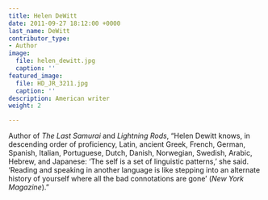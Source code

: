 ```yaml
---
title: Helen DeWitt
date: 2011-09-27 18:12:00 +0000
last_name: DeWitt
contributor_type:
- Author
image:
  file: helen_dewitt.jpg
  caption: ''
featured_image:
  file: HD_JR_3211.jpg
  caption: ''
description: American writer
weight: 2

---
```

Author of _The Last Samurai_ and _Lightning Rods_, “Helen Dewitt knows, in descending order of proficiency, Latin, ancient Greek, French, German, Spanish, Italian, Portuguese, Dutch, Danish, Norwegian, Swedish, Arabic, Hebrew, and Japanese: ‘The self is a set of linguistic patterns,’ she said. ‘Reading and speaking in another language is like stepping into an alternate history of yourself where all the bad connotations are gone’ (_New York Magazine_).”
